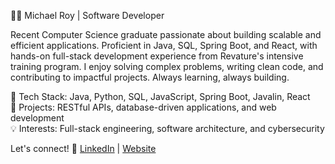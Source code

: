 👨‍💻 Michael Roy | Software Developer <br>

Recent Computer Science graduate passionate about building scalable and efficient applications. Proficient in Java, SQL, Spring Boot, and React, with hands-on full-stack development experience from Revature's intensive training program. I enjoy solving complex problems, writing clean code, and contributing to impactful projects. Always learning, always building.

🚀 Tech Stack: Java, Python, SQL, JavaScript, Spring Boot, Javalin, React <br>
📂 Projects: RESTful APIs, database-driven applications, and web development <br>
💡 Interests: Full-stack engineering, software architecture, and cybersecurity <br>

Let's connect! 🚀 [LinkedIn](www.linkedin.com/in/michael-roy-715005208) | [Website](https://michaelroycodes.dev/) 

<!---
royboy322/royboy322 is a ✨ special ✨ repository because its `README.md` (this file) appears on your GitHub profile.
You can click the Preview link to take a look at your changes.
--->
